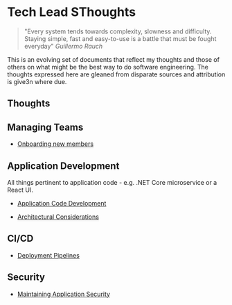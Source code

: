 # Tech Lead SThoughts

>"Every system tends towards complexity, slowness and difficulty. Staying simple, fast and easy-to-use is a battle that must be fought everyday" *Guillermo Rauch*

This is an evolving set of documents that reflect my thoughts and those of others on what might be the best way to do software engineering. The thoughts expressed here are gleaned from disparate sources and attribution is give3n where due.

## Thoughts

## Managing Teams

* [Onboarding new members](./onboarding.md)

## Application Development

All things pertinent to application code - e.g. .NET Core microservice or a React UI.

* [Application Code Development](application_code_development.md)

* [Architectural Considerations](architectural_considerations.md)

## CI/CD

* [Deployment Pipelines](deployment-pipelines.md)

## Security

* [Maintaining Application Security](./application-security.md)